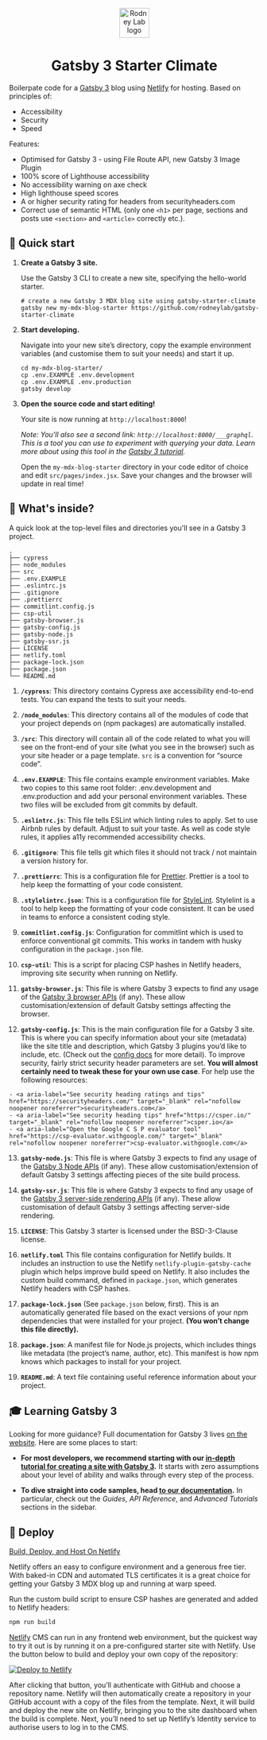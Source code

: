 <p align="center">
  <a aria-label="Open Rodney Lab site" href="https://rodneylab.com" rel="nofollow noopener noreferrer">
    <img alt="Rodney Lab logo" src="https://rodneylab.com/assets/icon.png" width="60" />
  </a>
</p>
<h1 align="center">
  Gatsby 3 Starter Climate
</h1>

Boilerpate code for a <a aria-label="Vist the Gatsby website" href="https://www.gatsbyjs.org" rel="nofollow">Gatsby 3</a> blog using <a aria-label="Vist the Gatsby website" href="https://www.netlify.com/" rel="nofollow">Netlify</a> for hosting.  Based on principles of:

- Accessibility
- Security
- Speed

Features:
- Optimised for Gatsby 3 - using File Route API, new Gatsby 3 Image Plugin
- 100% score of Lighthouse accessibility 
- No accessibility warning on axe check
- High lighthouse speed scores
- A or higher security rating for headers from securityheaders.com
- Correct use of semantic HTML (only one `<h1>` per page, sections and posts use `<section>` and `<article>` correctly etc.).

## 🚀 Quick start

1.  **Create a Gatsby 3 site.**

    Use the Gatsby 3 CLI to create a new site, specifying the hello-world starter.

    ```shell
    # create a new Gatsby 3 MDX blog site using gatsby-starter-climate
    gatsby new my-mdx-blog-starter https://github.com/rodneylab/gatsby-starter-climate
    ```

1.  **Start developing.**

    Navigate into your new site’s directory, copy the example environment variables (and customise them to suit your needs) and start it up.

    ```shell
    cd my-mdx-blog-starter/
    cp .env.EXAMPLE .env.development
    cp .env.EXAMPLE .env.production
    gatsby develop
    ```

1.  **Open the source code and start editing!**

    Your site is now running at `http://localhost:8000`!

    _Note: You'll also see a second link: _`http://localhost:8000/___graphql`_. This is a tool you can use to experiment with querying your data. Learn more about using this tool in the [Gatsby 3 tutorial](https://www.gatsbyjs.com/tutorial/part-five/#introducing-graphiql)._

    Open the `my-mdx-blog-starter` directory in your code editor of choice and edit `src/pages/index.jsx`. Save your changes and the browser will update in real time!

## 🧐 What's inside?

A quick look at the top-level files and directories you'll see in a Gatsby 3 project.

    .
    ├── cypress
    ├── node_modules
    ├── src
    ├── .env.EXAMPLE
    ├── .eslintrc.js
    ├── .gitignore
    ├── .prettierrc
    ├── commitlint.config.js
    ├── csp-util
    ├── gatsby-browser.js
    ├── gatsby-config.js
    ├── gatsby-node.js
    ├── gatsby-ssr.js
    ├── LICENSE
    ├── netlify.toml
    ├── package-lock.json
    ├── package.json
    └── README.md

1.  **`/cypress`**: This directory contains Cypress axe accessibility end-to-end tests.  You can expand the tests to suit your needs.

2.  **`/node_modules`**: This directory contains all of the modules of code that your project depends on (npm packages) are automatically installed.

3.  **`/src`**: This directory will contain all of the code related to what you will see on the front-end of your site (what you see in the browser) such as your site header or a page template. `src` is a convention for “source code”.

4.  **`.env.EXAMPLE`**: This file contains example environment variables.  Make two copies to this same root folder: .env.development and .env.production and add your personal environment variables.  These two files will be excluded from git commits by default.

5.  **`.eslintrc.js`**: This file tells ESLint which linting rules to apply.  Set to use Airbnb rules by default.  Adjust to suit your taste.  As well as code style rules, it applies a11y recommended accessibility checks.

6.  **`.gitignore`**: This file tells git which files it should not track / not maintain a version history for.

7.  **`.prettierrc`**: This is a configuration file for [Prettier](https://prettier.io/). Prettier is a tool to help keep the formatting of your code consistent.

8.  **`.stylelintrc.json`**: This is a configuration file for [StyleLint](https://stylelint.io/). Stylelint is a tool to help keep the formatting of your code consistent.  It can be used in teams to enforce a consistent coding style.

9.  **`commitlint.config.js`**: Configuration for commitlint which is used to enforce conventional git commits.  This works in tandem with husky configuration in the `package.json` file.

10.  **`csp-util`**: This is a script for placing CSP hashes in Netlify headers, improving site security when running on Netlify.

11.  **`gatsby-browser.js`**: This file is where Gatsby 3 expects to find any usage of the [Gatsby 3 browser APIs](https://www.gatsbyjs.com/docs/browser-apis/) (if any). These allow customisation/extension of default Gatsby settings affecting the browser.

12.  **`gatsby-config.js`**: This is the main configuration file for a Gatsby 3 site. This is where you can specify information about your site (metadata) like the site title and description, which Gatsby 3 plugins you’d like to include, etc. (Check out the [config docs](https://www.gatsbyjs.com/docs/gatsby-config/) for more detail).  To improve security, fairly strict security header parameters are set.  **You will almost certainly need to tweak these for your own use case**. For help use the following resources:

    - <a aria-label="See security heading ratings and tips" href="https://securityheaders.com/" target="_blank" rel="nofollow noopener noreferrer">securityheaders.com</a>
    - <a aria-label="See security heading tips" href="https://csper.io/"  target="_blank" rel="nofollow noopener noreferrer">csper.io</a>
    - <a aria-label="Open the Google C S P evaluator tool" href="https://csp-evaluator.withgoogle.com/" target="_blank" rel="nofollow noopener noreferrer">csp-evaluator.withgoogle.com</a>

13.  **`gatsby-node.js`**: This file is where Gatsby 3 expects to find any usage of the [Gatsby&nbsp;3 Node APIs](https://www.gatsbyjs.com/docs/node-apis/) (if any). These allow customisation/extension of default Gatsby 3 settings affecting pieces of the site build process.

14.  **`gatsby-ssr.js`**: This file is where Gatsby 3 expects to find any usage of the [Gatsby 3&nbsp;server-side rendering APIs](https://www.gatsbyjs.com/docs/ssr-apis/) (if any). These allow customisation of default Gatsby 3 settings affecting server-side rendering.

15.  **`LICENSE`**: This Gatsby 3 starter is licensed under the BSD-3-Clause license.

16. **`netlify.toml`** This file contains configuration for Netlify builds.  It includes an instruction to use the Netlify `netlify-plugin-gatsby-cache` plugin which helps improve build speed on Netlify.  It also includes the custom build command, defined in `package.json`, which generates Netlify headers with CSP hashes.

17. **`package-lock.json`** (See `package.json` below, first). This is an automatically generated file based on the exact versions of your npm dependencies that were installed for your project. **(You won’t change this file directly).**

18. **`package.json`**: A manifest file for Node.js projects, which includes things like metadata (the project’s name, author, etc). This manifest is how npm knows which packages to install for your project.

19. **`README.md`**: A text file containing useful reference information about your project.

## 🎓 Learning Gatsby 3

Looking for more guidance? Full documentation for Gatsby 3 lives [on the website](https://www.gatsbyjs.com/). Here are some places to start:

- **For most developers, we recommend starting with our [in-depth tutorial for creating a site with Gatsby 3](https://www.gatsbyjs.com/tutorial/).** It starts with zero assumptions about your level of ability and walks through every step of the process.

- **To dive straight into code samples, head [to our documentation](https://www.gatsbyjs.com/docs/).** In particular, check out the _Guides_, _API Reference_, and _Advanced Tutorials_ sections in the sidebar.

## 💫 Deploy

[Build, Deploy, and Host On Netlify](https://www.netlify.com/)

Netlify offers an easy to configure environment and a generous free tier.  With baked-in CDN and automated TLS certificates it is a great choice for getting your Gatsby 3 MDX blog up and running at warp speed.

Run the custom build script to ensure CSP hashes are generated and added to Netlify headers:

```bash
npm run build
```

[Netlify](https://netlify.com) CMS can run in any frontend web environment, but the quickest way to try it out is by running it on a pre-configured starter site with Netlify. Use the button below to build and deploy your own copy of the repository:

<a arai-label="Deploy climate on Netlify" href="https://app.netlify.com/start/deploy?repository=https://github.com/rodneylab/gatsby-starter-climate" target="_blank" rel="nofollow noopener noreferrer"><img src="https://www.netlify.com/img/deploy/button.svg" alt="Deploy to Netlify"></a>

After clicking that button, you’ll authenticate with GitHub and choose a repository name. Netlify will then automatically create a repository in your GitHub account with a copy of the files from the template. Next, it will build and deploy the new site on Netlify, bringing you to the site dashboard when the build is complete. Next, you’ll need to set up Netlify’s Identity service to authorise users to log in to the CMS.
